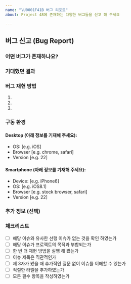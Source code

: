 ```yaml
---
name: "\U0001F41B 버그 리포트"
about: Project 48에 존재하는 다양한 버그들을 신고 해 주세요

---
```


## 버그 신고 (Bug Report)

### 어떤 버그가 존재하나요?
<!-- 버그에 대해 명확하고, 간결하게 설명해 주세요.-->
<!-- 스크린샷 혹은 에러로그를 포함하여 작성 해 주세요-->

### 기대했던 결과
<!-- 기대했던 결과를 설명해 주세요 -->

### 버그 재현 방법
<!-- 해당 증상을 재현하기 위한 절차를 순차적으로 기술해 주세요-->

1. 
2. 
3. 

<!-- 추가설명을 작성하셔도 좋습니다 -->

### 구동 환경

#### Desktop (아래 정보를 기재해 주세요):

 - OS: [e.g. iOS]
 - Browser [e.g. chrome, safari]
 - Version [e.g. 22]

#### Smartphone (아래 정보를 기재해 주세요):

 - Device: [e.g. iPhone6]
 - OS: [e.g. iOS8.1]
 - Browser [e.g. stock browser, safari]
 - Version [e.g. 22]

### 추가 정보 (선택)
<!-- 문제에 대한 추가적인 설명을 아래에 적어주세요. -->

### 체크리스트
- [ ] 해당 이슈와 유사한 선행 이슈가 없는 것을 확인 하였는가
- [ ] 해당 이슈가 프로젝트의 목적과 부합되는가
- [ ] 한 번 더 재현 방법을 실행 해 봤는가
- [ ] 이슈 제목은 직관적인가
- [ ] 제 3자가 봤을 때 추가적인 질문 없이 이슈를 이해할 수 있는가
- [ ] 적절한 라벨을 추가하였는가
- [ ] 모든 필수 항목을 작성하였는가